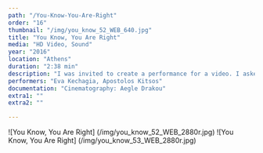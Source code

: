 ```yaml
---
path: "/You-Know-You-Are-Right"
order: "16"
thumbnail: "/img/you_know_52_WEB_640.jpg"
title: "You Know, You Are Right"
media: "HD Video, Sound"
year: "2016"
location: "Athens"
duration: "2:38 min"
description: "I was invited to create a performance for a video. I asked two friends of mine to participate in and to sit on a seesaw, one on each end, with one instruction: they had to work out how to make the seesaw balance."
performers: "Eva Kechagia, Apostolos Kitsos"
documentation: "Cinematography: Aegle Drakou"
extra1: ""
extra2: ""

---
```


![You Know, You Are Right] (/img/you_know_52_WEB_2880r.jpg)
![You Know, You Are Right] (/img/you_know_53_WEB_2880r.jpg)

